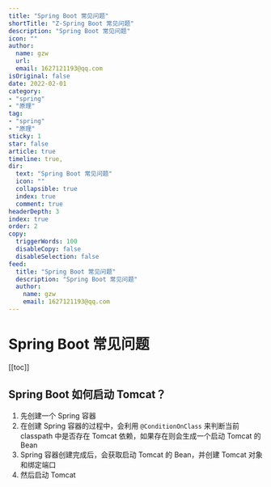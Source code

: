 ```yaml
---
title: "Spring Boot 常见问题"
shortTitle: "Z-Spring Boot 常见问题"
description: "Spring Boot 常见问题"
icon: ""
author: 
  name: gzw
  url: 
  email: 1627121193@qq.com
isOriginal: false
date: 2022-02-01
category: 
- "spring"
- "原理"
tag:
- "spring"
- "原理"
sticky: 1
star: false
article: true
timeline: true,
dir:
  text: "Spring Boot 常见问题"
  icon: ""
  collapsible: true
  index: true
  comment: true
headerDepth: 3
index: true
order: 2
copy:
  triggerWords: 100
  disableCopy: false
  disableSelection: false
feed:
  title: "Spring Boot 常见问题"
  description: "Spring Boot 常见问题"
  author:
    name: gzw
    email: 1627121193@qq.com
---
```






# Spring Boot 常见问题

[[toc]]



## Spring Boot 如何启动 Tomcat？

1. 先创建一个 Spring 容器
2. 在创建 Spring 容器的过程中，会利用 `@ConditionOnClass` 来判断当前 classpath 中是否存在 Tomcat 依赖，如果存在则会生成一个启动 Tomcat 的 Bean
3. Spring 容器创建完成后，会获取启动 Tomcat 的 Bean，并创建 Tomcat 对象和绑定端口
4. 然后启动 Tomcat





